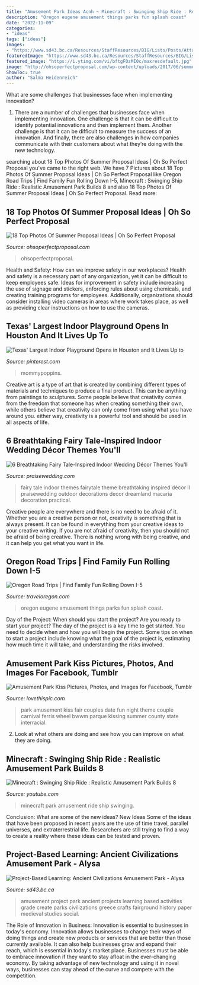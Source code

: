 ```yaml
---
title: "Amusement Park Ideas Acnh ~ Minecraft : Swinging Ship Ride : Realistic Amusement Park Builds 8"
description: "Oregon eugene amusement things parks fun splash coast"
date: "2022-11-09"
categories:
- "ideas"
tags: ["ideas"]
images:
- "https://www.sd43.bc.ca/Resources/StaffResources/BIG/Lists/Posts/Attachments/79/DSCF1317_3_7C67813C.jpg"
featuredImage: "https://www.sd43.bc.ca/Resources/StaffResources/BIG/Lists/Posts/Attachments/79/DSCF1317_3_7C67813C.jpg"
featured_image: "https://i.ytimg.com/vi/bftgFOzMI0c/maxresdefault.jpg"
image: "http://ohsoperfectproposal.com/wp-content/uploads/2017/06/summer-proposal-ideas-beach-proposal-with-friends-@gabriellakchrislie-3-683x1024.jpg"
ShowToc: true
author: "Salma Heidenreich"
---
```



What are some challenges that businesses face when implementing innovation?
1. There are a number of challenges that businesses face when implementing innovation. One challenge is that it can be difficult to identify potential innovations and then implement them. Another challenge is that it can be difficult to measure the success of an innovation. And finally, there are also challenges in how companies communicate with their customers about what they’re doing with the new technology.

	

		
searching about 18 Top Photos Of Summer Proposal Ideas | Oh So Perfect Proposal you've came to the right web. We have 7 Pictures about 18 Top Photos Of Summer Proposal Ideas | Oh So Perfect Proposal like Oregon Road Trips | Find Family Fun Rolling Down I-5, Minecraft : Swinging Ship Ride : Realistic Amusement Park Builds 8 and also 18 Top Photos Of Summer Proposal Ideas | Oh So Perfect Proposal. Read more:
		
    
## 18 Top Photos Of Summer Proposal Ideas | Oh So Perfect Proposal

<img loading=lazy src="http://ohsoperfectproposal.com/wp-content/uploads/2017/06/summer-proposal-ideas-beach-proposal-with-friends-@gabriellakchrislie-3-683x1024.jpg" onerror="this.onerror=null;this.src='https://tse3.mm.bing.net/th?id=OIP.otEFe0id-CLR-MOgwsYjuwHaLG&amp;pid=15.1';" alt="18 Top Photos Of Summer Proposal Ideas | Oh So Perfect Proposal">

_Source: ohsoperfectproposal.com_

>ohsoperfectproposal. 

	

Health and Safety: How can we improve safety in our workplaces?
Health and safety is a necessary part of any organization, yet it can be difficult to keep employees safe. Ideas for improvement in safety include increasing the use of signage and stickers, enforcing rules about using chemicals, and creating training programs for employees. Additionally, organizations should consider installing video cameras in areas where work takes place, as well as providing clear instructions on how to use the cameras.

    
## Texas&#039; Largest Indoor Playground Opens In Houston And It Lives Up To

<img loading=lazy src="https://i.pinimg.com/736x/dc/53/c2/dc53c28e8c3921fa6b136af3c7f77a32.jpg" onerror="this.onerror=null;this.src='https://tse1.mm.bing.net/th?id=OIP.XGmLVJH-L6mUoVhkC_VxyQHaFj&amp;pid=15.1';" alt="Texas&#039; Largest Indoor Playground Opens in Houston and It Lives Up to">

_Source: pinterest.com_

>mommypoppins. 

	

Creative art is a type of art that is created by combining different types of materials and techniques to produce a final product. This can be anything from paintings to sculptures. Some people believe that creativity comes from the freedom that someone has when creating something their own, while others believe that creativity can only come from using what you have around you. either way, creativity is a powerful tool and should be used in all aspects of life.

    
## 6 Breathtaking Fairy Tale-Inspired Indoor Wedding Décor Themes You&#039;ll

<img loading=lazy src="https://www.praisewedding.com/wp-content/uploads/2017/07/fairytaleindoorwedding01-dreamland.jpg" onerror="this.onerror=null;this.src='https://tse4.mm.bing.net/th?id=OIP.N9NsK4Mupcxp8rO9baI0ZAHaT0&amp;pid=15.1';" alt="6 Breathtaking Fairy Tale-Inspired Indoor Wedding Décor Themes You&#039;ll">

_Source: praisewedding.com_

>fairy tale indoor themes fairytale theme breathtaking inspired décor ll praisewedding outdoor decorations decor dreamland macaria decoration practical. 

	

Creative people are everywhere and there is no need to be afraid of it. Whether you are a creative person or not, creativity is something that is always present. It can be found in everything from your creative ideas to your creative writing. If you are not afraid of creativity, then you should not be afraid of being creative. There is nothing wrong with being creative, and it can help you get what you want in life.

    
## Oregon Road Trips | Find Family Fun Rolling Down I-5

<img loading=lazy src="https://traveloregon.com/wp-content/uploads/2016/07/Splash-by-Katie-McGuigan-Eugene-Cascades-Coast.jpg" onerror="this.onerror=null;this.src='https://tse1.mm.bing.net/th?id=OIP.R0qGZmGluuedd0cioditdQHaDs&amp;pid=15.1';" alt="Oregon Road Trips | Find Family Fun Rolling Down I-5">

_Source: traveloregon.com_

>oregon eugene amusement things parks fun splash coast. 

	

Day of the Project: When should you start the project?
Are you ready to start your project? The day of the project is a key time to get started. You need to decide when and how you will begin the project. Some tips on when to start a project include knowing what the goal of the project is, estimating how much time it will take, and understanding the risks involved.

    
## Amusement Park Kiss Pictures, Photos, And Images For Facebook, Tumblr

<img loading=lazy src="http://www.lovethispic.com/uploaded_images/62832-Amusement-Park-Kiss.jpg" onerror="this.onerror=null;this.src='https://tse4.mm.bing.net/th?id=OIP.ozsIOuOiNhxUEaS7h3FZZQHaLI&amp;pid=15.1';" alt="Amusement Park Kiss Pictures, Photos, and Images for Facebook, Tumblr">

_Source: lovethispic.com_

>park amusement kiss fair couples date fun night theme couple carnival ferris wheel bwwm parque kissing summer county state interracial. 

	

2. Look at what others are doing and see how you can improve on what they are doing. 

    
## Minecraft : Swinging Ship Ride : Realistic Amusement Park Builds 8

<img loading=lazy src="https://i.ytimg.com/vi/bftgFOzMI0c/maxresdefault.jpg" onerror="this.onerror=null;this.src='https://tse4.mm.bing.net/th?id=OIP.2Yj8JvdFytSb1HKwUxPymQHaEK&amp;pid=15.1';" alt="Minecraft : Swinging Ship Ride : Realistic Amusement Park Builds 8">

_Source: youtube.com_

>minecraft park amusement ride ship swinging. 

	

Conclusion: What are some of the new ideas?
New Ideas
Some of the ideas that have been proposed in recent years are the use of time travel, parallel universes, and extraterrestrial life. Researchers are still trying to find a way to create a reality where these ideas can be tested and proven.

    
## Project-Based Learning: Ancient Civilizations Amusement Park - Alysa

<img loading=lazy src="https://www.sd43.bc.ca/Resources/StaffResources/BIG/Lists/Posts/Attachments/79/DSCF1317_3_7C67813C.jpg" onerror="this.onerror=null;this.src='https://tse2.mm.bing.net/th?id=OIP.a_KGcNbqjWoXA66F4yaIdgHaFj&amp;pid=15.1';" alt="Project-Based Learning: Ancient Civilizations Amusement Park - Alysa">

_Source: sd43.bc.ca_

>amusement project park ancient projects learning based activities grade create parks civilizations greece crafts fairground history paper medieval studies social. 

	

The Role of Innovation in Business:
Innovation is essential to businesses in today's economy. Innovation allows businesses to change their ways of doing things and create new products or services that are better than those currently available. It can also help businesses grow and expand their reach, which is essential in today's market place.
Businesses must be able to embrace innovation if they want to stay afloat in the ever-changing economy. By taking advantage of new technology and using it in novel ways, businesses can stay ahead of the curve and compete with the competition.

